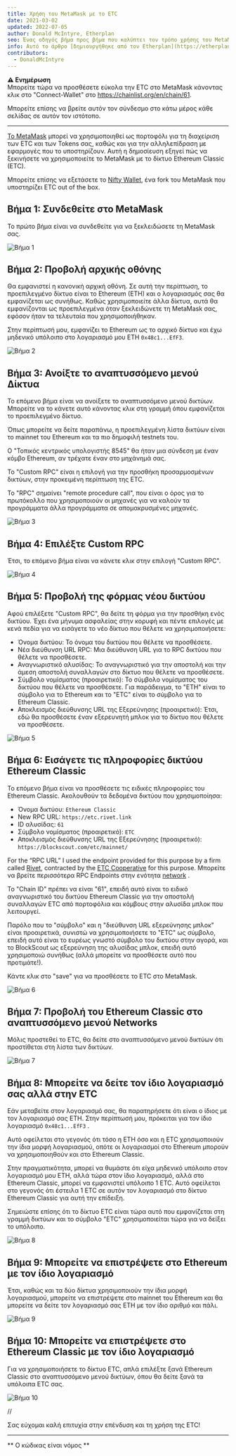 ```yaml
---
title: Χρήση του MetaMask με το ETC
date: 2021-03-02
updated: 2022-07-05
author: Donald McIntyre, Etherplan
seo: Ένας οδηγός βήμα προς βήμα που καλύπτει τον τρόπο χρήσης του MetaMask με το Ethereum Classic για την αποστολή ETC και την αλληλεπίδραση με αποκεντρωμένες εφαρμογές.
info: Αυτό το άρθρο [δημιουργήθηκε από τον Etherplan](https://etherplan.com/2021/03/02/how-to-connect-metamask-to-ethereum-classic/15512/). Για περισσότερα μαθήματα Ethereum Classic, θεωρία και έννοιες κρυπτονομισμάτων, επισκεφθείτε το [etherplan.com](https://etherplan.com).
contributors:
  - DonaldMcIntyre
---
```


**⚠️ Ενημέρωση**  
Μπορείτε τώρα να προσθέσετε εύκολα την ETC στο MetaMask κάνοντας κλικ στο "Connect-Wallet" στο https://chainlist.org/en/chain/61.

Μπορείτε επίσης να βρείτε αυτόν τον σύνδεσμο στο κάτω μέρος κάθε σελίδας σε αυτόν τον ιστότοπο.

---

[Το MetaMask](https://metamask.io) μπορεί να χρησιμοποιηθεί ως πορτοφόλι για τη διαχείριση των ETC και των Tokens σας, καθώς και για την αλληλεπίδραση με εφαρμογές που το υποστηρίζουν. Αυτή η δημοσίευση εξηγεί πώς να ξεκινήσετε να χρησιμοποιείτε το MetaMask με το δίκτυο Ethereum Classic (ETC).

Μπορείτε επίσης να εξετάσετε το [Nifty Wallet](https://chrome.google.com/webstore/detail/nifty-wallet/jbdaocneiiinmjbjlgalhcelgbejmnid?ucbcb=1), ένα fork του MetaMask που υποστηρίζει ETC out of the box.

## Βήμα 1: Συνδεθείτε στο MetaMask

Το πρώτο βήμα είναι να συνδεθείτε για να ξεκλειδώσετε τη MetaMask σας.

![Βήμα 1](./01.png)

## Βήμα 2: Προβολή αρχικής οθόνης

Θα εμφανιστεί η κανονική αρχική οθόνη. Σε αυτή την περίπτωση, το προεπιλεγμένο δίκτυο είναι το Ethereum (ETH) και ο λογαριασμός σας θα εμφανίζεται ως συνήθως. Καθώς χρησιμοποιείτε άλλα δίκτυα, αυτά θα εμφανίζονται ως προεπιλεγμένα όταν ξεκλειδώνετε τη MetaMask σας, εφόσον ήταν τα τελευταία που χρησιμοποιήθηκαν.

Στην περίπτωσή μου, εμφανίζει το Ethereum ως το αρχικό δίκτυο και έχω μηδενικό υπόλοιπο στο λογαριασμό μου ETH `0x48c1...EfF3`.

![Βήμα 2](./02.png)

## Βήμα 3: Ανοίξτε το αναπτυσσόμενο μενού Δίκτυα

Το επόμενο βήμα είναι να ανοίξετε το αναπτυσσόμενο μενού δικτύων. Μπορείτε να το κάνετε αυτό κάνοντας κλικ στη γραμμή όπου εμφανίζεται το προεπιλεγμένο δίκτυο.

Όπως μπορείτε να δείτε παραπάνω, η προεπιλεγμένη λίστα δικτύων είναι το mainnet του Ethereum και τα πιο δημοφιλή testnets του.

Ο "Τοπικός κεντρικός υπολογιστής 8545" θα ήταν μια σύνδεση με έναν κόμβο Ethereum, αν τρέχατε έναν στο μηχάνημά σας.

Το "Custom RPC" είναι η επιλογή για την προσθήκη προσαρμοσμένων δικτύων, στην προκειμένη περίπτωση της ETC.

Το "RPC" σημαίνει "remote procedure call", που είναι ο όρος για το πρωτόκολλο που χρησιμοποιούν οι μηχανές για να καλούν τα προγράμματα άλλα προγράμματα σε απομακρυσμένες μηχανές.

![Βήμα 3](./03.png)

## Βήμα 4: Επιλέξτε Custom RPC

Έτσι, το επόμενο βήμα είναι να κάνετε κλικ στην επιλογή "Custom RPC".

![Βήμα 4](./04.png)

## Βήμα 5: Προβολή της φόρμας νέου δικτύου

Αφού επιλέξετε "Custom RPC", θα δείτε τη φόρμα για την προσθήκη ενός δικτύου. Έχει ένα μήνυμα ασφαλείας στην κορυφή και πέντε επιλογές με κενά πεδία για να εισάγετε το νέο δίκτυο που θέλετε να χρησιμοποιήσετε:

- Όνομα δικτύου: Το όνομα του δικτύου που θέλετε να προσθέσετε.
- Νέα διεύθυνση URL RPC: Μια διεύθυνση URL για το RPC δικτύου που θέλετε να προσθέσετε.
- Αναγνωριστικό αλυσίδας: Το αναγνωριστικό για την αποστολή και την άμεση αποστολή συναλλαγών στο δίκτυο που θέλετε να προσθέσετε.
- Σύμβολο νομίσματος (προαιρετικό): Το σύμβολο νομίσματος του δικτύου που θέλετε να προσθέσετε. Για παράδειγμα, το "ETH" είναι το σύμβολο για το Ethereum και το "ETC" είναι το σύμβολο για το Ethereum Classic.
- Αποκλεισμός διεύθυνσης URL της Εξερεύνησης (προαιρετικό): Έτσι, εδώ θα προσθέσετε έναν εξερευνητή μπλοκ για το δίκτυο που θέλετε να προσθέσετε.

![Βήμα 5](./05.png)

## Βήμα 6: Εισάγετε τις πληροφορίες δικτύου Ethereum Classic

Το επόμενο βήμα είναι να προσθέσετε τις ειδικές πληροφορίες του Ethereum Classic. Ακολουθούν τα δεδομένα δικτύου που χρησιμοποίησα:

- Όνομα δικτύου: `Ethereum Classic`
- New RPC URL: `https://etc.rivet.link`
- ID αλυσίδας: `61`
- Σύμβολο νομίσματος (προαιρετικό): `ETC`
- Αποκλεισμός διεύθυνσης URL της Εξερεύνησης (προαιρετικό): `https://blockscout.com/etc/mainnet/`

For the “RPC URL” I used the endpoint provided for this purpose by a firm called [Rivet](https://rivet.link/), contracted by the [ETC Cooperative](https://etccooperative.org) for this purpose. Μπορείτε να βρείτε περισσότερα RPC Endpoints στην ενότητα [network](/network/endpoints) .

Το "Chain ID" πρέπει να είναι "61", επειδή αυτό είναι το ειδικό αναγνωριστικό του δικτύου Ethereum Classic για την αποστολή συναλλαγών ETC από πορτοφόλια και κόμβους στην αλυσίδα μπλοκ που λειτουργεί.

Παρόλο που το "σύμβολο" και η "διεύθυνση URL εξερεύνησης μπλοκ" είναι προαιρετικά, συνιστώ να χρησιμοποιήσετε το "ETC" ως σύμβολο, επειδή αυτό είναι το ευρέως γνωστό σύμβολο του δικτύου στην αγορά, και το BlockScout ως εξερεύνηση της αλυσίδας μπλοκ, επειδή αυτό χρησιμοποιώ συνήθως (αλλά μπορείτε να προσθέσετε αυτό που προτιμάτε!).

Κάντε κλικ στο "save" για να προσθέσετε το ETC στο MetaMask.

![Βήμα 6](./06-rivet.png)

## Βήμα 7: Προβολή του Ethereum Classic στο αναπτυσσόμενο μενού Networks

Μόλις προστεθεί το ETC, θα δείτε στο αναπτυσσόμενο μενού δικτύων ότι προστίθεται στη λίστα των δικτύων.

![Βήμα 7](./07.png)

## Βήμα 8: Μπορείτε να δείτε τον ίδιο λογαριασμό σας αλλά στην ETC

Εάν μεταβείτε στον λογαριασμό σας, θα παρατηρήσετε ότι είναι ο ίδιος με τον λογαριασμό σας ETH. Στην περίπτωσή μου, πρόκειται για τον ίδιο λογαριασμό `0x48c1...EfF3` .

Αυτό οφείλεται στο γεγονός ότι τόσο η ETH όσο και η ETC χρησιμοποιούν την ίδια μορφή λογαριασμού, οπότε οι λογαριασμοί στο Ethereum μπορούν να χρησιμοποιηθούν και στο Ethereum Classic.

Στην πραγματικότητα, μπορεί να θυμάστε ότι είχα μηδενικό υπόλοιπο στον λογαριασμό μου ETH, αλλά τώρα στον ίδιο λογαριασμό, αλλά στο Ethereum Classic, μπορεί να εμφανιστεί υπόλοιπο 1 ETC. Αυτό οφείλεται στο γεγονός ότι έστειλα 1 ETC σε αυτόν τον λογαριασμό στο δίκτυο Ethereum Classic για αυτή την επίδειξη.

Σημειώστε επίσης ότι το δίκτυο ETC είναι τώρα αυτό που εμφανίζεται στη γραμμή δικτύων και το σύμβολο "ETC" χρησιμοποιείται τώρα για να δείξει το υπόλοιπο.

![Βήμα 8](./08.png)

## Βήμα 9: Μπορείτε να επιστρέψετε στο Ethereum με τον ίδιο λογαριασμό

Έτσι, καθώς και τα δύο δίκτυα χρησιμοποιούν την ίδια μορφή λογαριασμού, μπορείτε να επιστρέψετε στο mainnet του Ethereum και θα μπορείτε να δείτε τον λογαριασμό σας ETH με τον ίδιο αριθμό και πάλι.

![Βήμα 9](./09.png)

## Βήμα 10: Μπορείτε να επιστρέψετε στο Ethereum Classic με τον ίδιο λογαριασμό

Για να χρησιμοποιήσετε το δίκτυο ETC, απλά επιλέξτε ξανά Ethereum Classic στο αναπτυσσόμενο μενού δικτύων, όπου θα δείτε ξανά τα υπόλοιπα ETC σας.

![Βήμα 10](./10.png)

//

Σας εύχομαι καλή επιτυχία στην επένδυση και τη χρήση της ETC!

---

** Ο κώδικας είναι νόμος **
